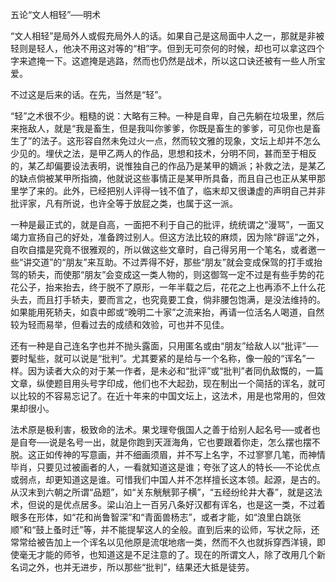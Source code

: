 五论“文人相轻”──明术

  

“文人相轻”是局外人或假充局外人的话。如果自己是这局面中人之一，那就是非被轻则是轻人，他决不用这对等的“相”字。但到无可奈何的时候，却也可以拿这四个字来遮掩一下。这遮掩是逃路，然而也仍然是战术，所以这口诀还被有一些人所宝爱。

不过这是后来的话。在先，当然是“轻”。

“轻”之术很不少。粗糙的说：大略有三种。一种是自卑，自己先躺在垃圾里，然后来拖敌人，就是“我是畜生，但是我叫你爹爹，你既是畜生的爹爹，可见你也是畜生了”的法子。这形容自然未免过火一点，然而较文雅的现象，文坛上却并不怎么少见的。埋伏之法，是甲乙两人的作品，思想和技术，分明不同，甚而至于相反的，某乙却偏要设法表明，说惟独自己的作品乃是某甲的嫡派；补救之法，是某乙的缺点倘被某甲所指摘，他就说这些事情正是某甲所具备，而且自己也正从某甲那里学了来的。此外，已经把别人评得一钱不值了，临末却又很谦虚的声明自己并非批评家，凡有所说，也许全等于放屁之类，也属于这一派。

一种是最正式的，就是自高，一面把不利于自己的批评，统统谓之“漫骂”，一面又竭力宣扬自己的好处，准备跨过别人。但这方法比较的麻烦，因为除“辟谣”之外，自吹自擂是究竟不很雅观的，所以做这些文章时，自己得另用一个笔名，或者邀一些“讲交道”的“朋友”来互助。不过弄得不好，那些“朋友”就会变成保驾的打手或抬驾的轿夫，而使那“朋友”会变成这一类人物的，则这御驾一定不过是有些手势的花花公子，抬来抬去，终于脱不了原形，一年半载之后，花花之上也再添不上什么花头去，而且打手轿夫，要而言之，也究竟要工食，倘非腰包饱满，是没法维持的。如果能用死轿夫，如袁中郎或“晚明二十家”之流来抬，再请一位活名人喝道，自然较为轻而易举，但看过去的成绩和效验，可也并不见佳。

还有一种是自己连名字也并不抛头露面，只用匿名或由“朋友”给敌人以“批评”──要时髦些，就可以说是“批判”。尤其要紧的是给与一个名称，像一般的“诨名”一样。因为读者大众的对于某一作者，是未必和“批评”或“批判”者同仇敌慨的，一篇文章，纵使题目用头号字印成，他们也不大起劲，现在制出一个简括的诨名，就可以比较的不容易忘记了。在近十年来的中国文坛上，这法术，用是也常用的，但效果却很小。

法术原是极利害，极致命的法术。果戈理夸俄国人之善于给别人起名号──或者也是自夸──说是名号一出，就是你跑到天涯海角，它也要跟着你走，怎么摆也摆不脱。这正如传神的写意画，并不细画须眉，并不写上名字，不过寥寥几笔，而神情毕肖，只要见过被画者的人，一看就知道这是谁；夸张了这人的特长──不论优点或弱点，却更知道这是谁。可惜我们中国人并不怎样擅长这本领。起源，是古的。从汉末到六朝之所谓“品题”，如“关东觥觥郭子横”，“五经纷纶井大春”，就是这法术，但说的是优点居多。梁山泊上一百另八条好汉都有诨名，也是这一类，不过着眼多在形体，如“花和尚鲁智深”和“青面兽杨志”，或者才能，如“浪里白跳张顺”和“鼓上蚤时迁”等，并不能提挈这人的全般。直到后来的讼师，写状之际，还常常给被告加上一个诨名以见他原是流氓地痞一类，然而不久也就拆穿西洋镜，即使毫无才能的师爷，也知道这是不足注意的了。现在的所谓文人，除了改用几个新名词之外，也并无进步，所以那些“批判”，结果还大抵是徒劳。